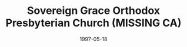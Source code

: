 ---
date: &id001 1997-05-18
end_date: null
location:
  address: Ramona
  city: MISSING
  state: CA
minister:
- end: 2006-01-01
  name: Bruce Brawdy
  start: 1997-05-18
  type: Pastor
ministers:
- Bruce Brawdy
name: Sovereign Grace Orthodox Presbyterian Church
names:
- end: 2008-01-01
  name: Sovereign Grace Orthodox Presbyterian Church
  start: 1997-05-18
origination_date: *id001
raw_data: "AR  Ramona\n\nSovereign Grace Orthodox Presbyterian Church  (May 18, 1997\u2013\
  2008)\nPastor: Bruce Brawdy, 1997\u20132006"
received_from: null
states:
- CA
status:
  active: false
  end_date: 2008-01-01
  reason: null
  received_from: null
  withdrawal_to: null
title: Sovereign Grace Orthodox Presbyterian Church (MISSING CA)
year_established:
- 1997

---